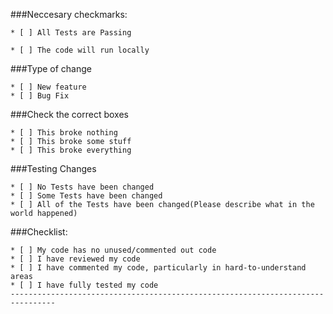###Neccesary checkmarks:

    * [ ] All Tests are Passing

    * [ ] The code will run locally

###Type of change

    * [ ] New feature
    * [ ] Bug Fix

###Check the correct boxes

    * [ ] This broke nothing
    * [ ] This broke some stuff
    * [ ] This broke everything

###Testing Changes

    * [ ] No Tests have been changed
    * [ ] Some Tests have been changed
    * [ ] All of the Tests have been changed(Please describe what in the world happened)

###Checklist:

    * [ ] My code has no unused/commented out code
    * [ ] I have reviewed my code
    * [ ] I have commented my code, particularly in hard-to-understand areas
    * [ ] I have fully tested my code
    --------------------------------------------------------------------------------

